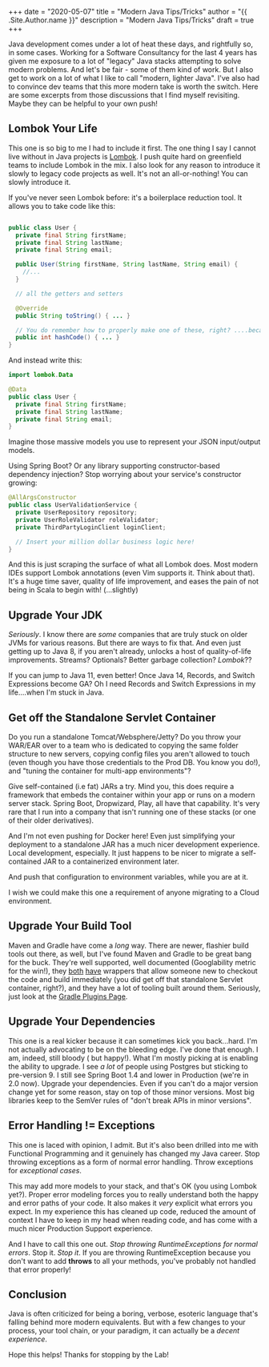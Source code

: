 +++
date = "2020-05-07"
title = "Modern Java Tips/Tricks"
author = "{{ .Site.Author.name }}"
description = "Modern Java Tips/Tricks"
draft = true
+++

Java development comes under a lot of heat these days, and rightfully so, in some cases.
Working for a Software Consultancy for the last 4 years has given me exposure to a lot of
"legacy" Java stacks attempting to solve modern problems. And let's be fair - some of them
kind of work. But I also get to work on a lot of what I like to call "modern, lighter Java".
I've also had to convince dev teams that this more modern take is worth the switch. Here are
some excerpts from those discussions that I find myself revisiting. Maybe they can be helpful
to your own push!

## Lombok Your Life

This one is so big to me I had to include it first. The one thing I say I cannot live without
in Java projects is [Lombok](https://projectlombok.org/). I push quite hard on greenfield teams
to include Lombok in the mix. I also look for any reason to introduce it slowly to legacy code
projects as well. It's not an all-or-nothing! You can slowly introduce it.

If you've never seen Lombok before: it's a boilerplace reduction tool. It allows you to take
code like this:

```java

public class User {
  private final String firstName;
  private final String lastName;
  private final String email;

  public User(String firstName, String lastName, String email) {
    //...
  }

  // all the getters and setters

  @Override
  public String toString() { ... }

  // You do remember how to properly make one of these, right? ....because I don't
  public int hashCode() { ... }
}
```

And instead write this:

```java
import lombok.Data

@Data
public class User {
  private final String firstName;
  private final String lastName;
  private final String email;
}
```

Imagine those massive models you use to represent your JSON input/output models.

Using Spring Boot? Or any library supporting constructor-based dependency injection?
Stop worrying about your service's constructor growing:

```java
@AllArgsConstructor
public class UserValidationService {
  private UserRepository repository;
  private UserRoleValidator roleValidator;
  private ThirdPartyLoginClient loginClient;

  // Insert your million dollar business logic here!
}
```

And this is just scraping the surface of what all Lombok does. Most modern IDEs support Lombok
annotations (even Vim supports it. Think about that). It's a huge time saver, quality of life
improvement, and eases the pain of not being in Scala to begin with! (...slightly)

## Upgrade Your JDK

_Seriously_. I know there are _some_ companies that are truly stuck on older JVMs for various
reasons. But there are ways to fix that. And even just getting up to Java 8, if you aren't
already, unlocks a host of quality-of-life improvements. Streams? Optionals? Better garbage
collection? _Lombok_??

If you can jump to Java 11, even better! Once Java 14, Records, and Switch Expressions become
GA? Oh I need Records and Switch Expressions in my life....when I'm stuck in Java.

## Get off the Standalone Servlet Container

Do you run a standalone Tomcat/Websphere/Jetty? Do you throw your WAR/EAR over to a team
who is dedicated to copying the same folder structure to new servers, copying config files
you aren't allowed to touch (even though you have those credentials to the Prod DB. You
know you do!), and "tuning the container for multi-app environments"?

Give self-contained (i.e fat) JARs a try. Mind you, this does require a framework that embeds the
container within your app or runs on a modern server stack. Spring Boot, Dropwizard, Play,
all have that capability. It's very rare that I run into a company that isn't running one of
these stacks (or one of their older derivatives).

And I'm not even pushing for Docker here! Even just simplifying your deployment to a standalone
JAR has a much nicer development experience. Local development, especially. It just happens
to be nicer to migrate a self-contained JAR to a containerized environment later.

And push that configuration to environment variables, while you are at it.

I wish we could make this one a requirement of anyone migrating to a Cloud environment.

## Upgrade Your Build Tool

Maven and Gradle have come a _long_ way. There are newer, flashier build tools out there, as well,
but I've found Maven and Gradle to be great bang for the buck. They're well supported, well
documented (Googlability metric for the win!), they [both](https://github.com/takari/maven-wrapper) [have](https://docs.gradle.org/current/userguide/gradle_wrapper.html) wrappers that allow
someone new to checkout the code and build immediately (you did get off that standalone Servlet
container, right?), and they have a lot of tooling built around them. Seriously, just look at the
[Gradle Plugins Page](https://plugins.gradle.org/).

## Upgrade Your Dependencies

This one is a real kicker because it can sometimes kick you back...hard. I'm not actually
advocating to be on the bleeding edge. I've done that enough. I am, indeed, still bloody (
but happy!). What I'm mostly picking at is enabling the ability to upgrade. I see _a lot_ of
people using Postgres but sticking to pre-version 9. I still see Spring Boot 1.4 and lower in
Production (we're in 2.0 now). Upgrade your dependencies. Even if you can't do a major version
change yet for some reason, stay on top of those minor versions. Most big libraries keep to
the SemVer rules of "don't break APIs in minor versions".

## Error Handling != Exceptions

This one is laced with opinion, I admit. But it's also been drilled into me with Functional
Programming and it genuinely has changed my Java career. Stop throwing exceptions as a form
of normal error handling. Throw exceptions for _exceptional cases_.

This may add more models to your stack, and that's OK (you using Lombok yet?). Proper error
modeling forces you to really understand both the happy and error paths of your code. It also
makes it _very_ explicit what errors you expect. In my experience this has cleaned up code,
reduced the amount of context I have to keep in my head when reading code, and has come with
a much nicer Production Support experience.

And I have to call this one out. _Stop throwing RuntimeExceptions for normal errors_. Stop it. _Stop it_.
If you are throwing RuntimeException because you don't want to add **throws** to all your
methods, you've probably not handled that error properly!

## Conclusion

Java is often criticized for being a boring, verbose, esoteric language that's falling behind more
modern equivalents. But with a few changes to your process, your tool chain, or your paradigm,
it can actually be a _decent experience_.

Hope this helps! Thanks for stopping by the Lab!
